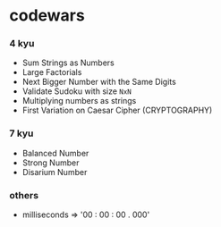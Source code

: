 # codewars

### 4 kyu 

* Sum Strings as Numbers
* Large Factorials
* Next Bigger Number with the Same Digits
* Validate Sudoku with size `NxN`
* Multiplying numbers as strings
* First Variation on Caesar Cipher (CRYPTOGRAPHY)


### 7 kyu

* Balanced Number
* Strong Number
* Disarium Number



### others

* milliseconds => '00 : 00 : 00 . 000'
